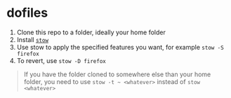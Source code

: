 # dofiles

1. Clone this repo to a folder, ideally your home folder
1. Install [`stow`](https://www.gnu.org/software/stow/)
1. Use stow to apply the specified features you want, for example `stow -S firefox`
1. To revert, use `stow -D firefox`
> If you have the folder cloned to somewhere else than your home folder, you need to use `stow -t ~ <whatever>` instead of `stow <whatever>`

